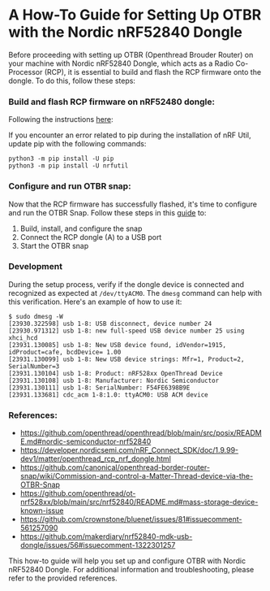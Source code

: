 # A How-To Guide for Setting Up OTBR with the Nordic nRF52840 Dongle

Before proceeding with setting up OTBR (Openthread Brouder Router) on your machine with Nordic nRF52840 Dongle, which acts as a Radio Co-Processor (RCP), 
it is essential to build and flash the RCP firmware onto the dongle.  To do this, follow these steps:

### Build and flash RCP firmware on nRF52480 dongle:

Following the instructions [here](https://developer.nordicsemi.com/nRF_Connect_SDK/doc/1.9.99-dev1/matter/openthread_rcp_nrf_dongle.html):

If you encounter an error related to pip during the installation of nRF Util, update pip with the following commands:
```
python3 -m pip install -U pip
python3 -m pip install -U nrfutil
```

### Configure and run OTBR snap:

Now that the RCP firmware has successfully flashed, it's time to configure and run the OTBR Snap. 
Follow these steps in this [guide](https://github.com/canonical/openthread-border-router-snap/wiki/Commission-and-control-a-Matter-Thread-device-via-the-OTBR-Snap#install-and-configure-the-otbr-snap)
to:

1. Build, install, and configure the snap
2. Connect the RCP dongle (A) to a USB port
3. Start the OTBR snap


### Development 
During the setup process, verify if the dongle device is connected and recognized as expected at `/dev/ttyACM0`. 
The `dmesg` command can help with this verification. 
Here's an example of how to use it: 
```
$ sudo dmesg -W
[23930.322598] usb 1-8: USB disconnect, device number 24
[23930.971312] usb 1-8: new full-speed USB device number 25 using xhci_hcd
[23931.130085] usb 1-8: New USB device found, idVendor=1915, idProduct=cafe, bcdDevice= 1.00
[23931.130099] usb 1-8: New USB device strings: Mfr=1, Product=2, SerialNumber=3
[23931.130104] usb 1-8: Product: nRF528xx OpenThread Device
[23931.130108] usb 1-8: Manufacturer: Nordic Semiconductor
[23931.130111] usb 1-8: SerialNumber: F54FE6398B9E
[23931.133681] cdc_acm 1-8:1.0: ttyACM0: USB ACM device
```

### References:
- https://github.com/openthread/openthread/blob/main/src/posix/README.md#nordic-semiconductor-nrf52840
- https://developer.nordicsemi.com/nRF_Connect_SDK/doc/1.9.99-dev1/matter/openthread_rcp_nrf_dongle.html
- https://github.com/canonical/openthread-border-router-snap/wiki/Commission-and-control-a-Matter-Thread-device-via-the-OTBR-Snap
- https://github.com/openthread/ot-nrf528xx/blob/main/src/nrf52840/README.md#mass-storage-device-known-issue
- https://github.com/crownstone/bluenet/issues/81#issuecomment-561257090
- https://github.com/makerdiary/nrf52840-mdk-usb-dongle/issues/56#issuecomment-1322301257

This how-to guide will help you set up and configure OTBR with Nordic nRF52840 Dongle. 
For additional information and troubleshooting, please refer to the provided references.
